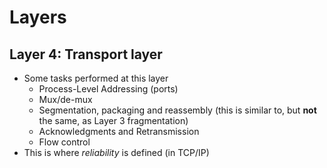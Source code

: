 # Layers
## Layer 4: Transport layer
* Some tasks performed at this layer
  * Process-Level Addressing (ports)
  * Mux/de-mux
  * Segmentation, packaging and reassembly (this is similar to, but  __not__ the same, as Layer 3 fragmentation)
  * Acknowledgments and Retransmission
  * Flow control
* This is where _reliability_ is defined (in TCP/IP)